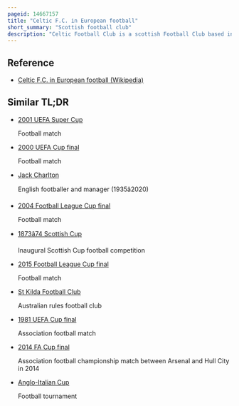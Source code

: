 ```yaml
---
pageid: 14667157
title: "Celtic F.C. in European football"
short_summary: "Scottish football club"
description: "Celtic Football Club is a scottish Football Club based in Glasgow, which has regularly taken Part in european Competitions since its first Appearance in the 1962–63 Inter-Cities Fairs Cup. Since then, the club has competed in every UEFA-organised competition, with the exception of the UEFA Super Cup and the defunct Intertoto Cup."
---
```


## Reference

- [Celtic F.C. in European football (Wikipedia)](https://en.wikipedia.org/?curid=14667157)

## Similar TL;DR

- [2001 UEFA Super Cup](/tldr/en/2001-uefa-super-cup)

  Football match

- [2000 UEFA Cup final](/tldr/en/2000-uefa-cup-final)

  Football match

- [Jack Charlton](/tldr/en/jack-charlton)

  English footballer and manager (1935â2020)

- [2004 Football League Cup final](/tldr/en/2004-football-league-cup-final)

  Football match

- [1873â74 Scottish Cup](/tldr/en/187374-scottish-cup)

  Inaugural Scottish Cup football competition

- [2015 Football League Cup final](/tldr/en/2015-football-league-cup-final)

  Football match

- [St Kilda Football Club](/tldr/en/st-kilda-football-club)

  Australian rules football club

- [1981 UEFA Cup final](/tldr/en/1981-uefa-cup-final)

  Association football match

- [2014 FA Cup final](/tldr/en/2014-fa-cup-final)

  Association football championship match between Arsenal and Hull City in 2014

- [Anglo-Italian Cup](/tldr/en/anglo-italian-cup)

  Football tournament

